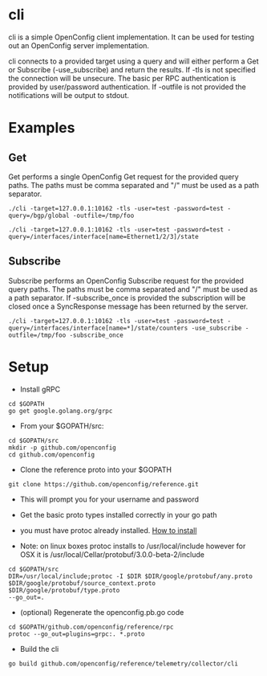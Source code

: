 # cli
cli is a simple OpenConfig client implementation.  It can be used for
testing out an OpenConfig server implementation.

cli connects to a provided target using a query and will either perform a
Get or Subscribe (-use_subscribe) and return the results.  If -tls is not
specified the connection will be unsecure.
The basic per RPC authentication is provided by user/password authentication.
If -outfile is not provided the notifications will be output to stdout.

# Examples

## Get

Get performs a single OpenConfig Get request for the provided query paths. The paths must be comma separated and "/" must be used as a path separator.

```
./cli -target=127.0.0.1:10162 -tls -user=test -password=test -query=/bgp/global -outfile=/tmp/foo

./cli -target=127.0.0.1:10162 -tls -user=test -password=test -query=/interfaces/interface[name=Ethernet1/2/3]/state
```

## Subscribe

Subscribe performs an OpenConfig Subscribe request for the provided query paths. The paths must be comma separated and "/" must be used as a path separator. If -subscribe_once is provided the subscription will be closed once a SyncResponse message has been returned by the server.

```
./cli -target=127.0.0.1:10162 -tls -user=test -password=test -query=/interfaces/interface[name=*]/state/counters -use_subscribe -outfile=/tmp/foo -subscribe_once
```

# Setup
* Install gRPC

```
cd $GOPATH
go get google.golang.org/grpc
```

* From your $GOPATH/src:

```
cd $GOPATH/src
mkdir -p github.com/openconfig
cd github.com/openconfig
```

* Clone the reference proto into your $GOPATH

```
git clone https://github.com/openconfig/reference.git
```

* This will prompt you for your username and password

* Get the basic proto types installed correctly in your go path
 * you must have protoc already installed. [How to install](https://developers.google.com/protocol-buffers/docs/gotutorial)
 * Note: on linux boxes protoc installs to /usr/local/include however for
 OSX it is /usr/local/Cellar/protobuf/3.0.0-beta-2/include

```
cd $GOPATH/src
DIR=/usr/local/include;protoc -I $DIR $DIR/google/protobuf/any.proto
$DIR/google/protobuf/source_context.proto $DIR/google/protobuf/type.proto
--go_out=.
```

* (optional) Regenerate the openconfig.pb.go code

```
cd $GOPATH/github.com/openconfig/reference/rpc
protoc --go_out=plugins=grpc:. *.proto
```

* Build the cli

```
go build github.com/openconfig/reference/telemetry/collector/cli
```
